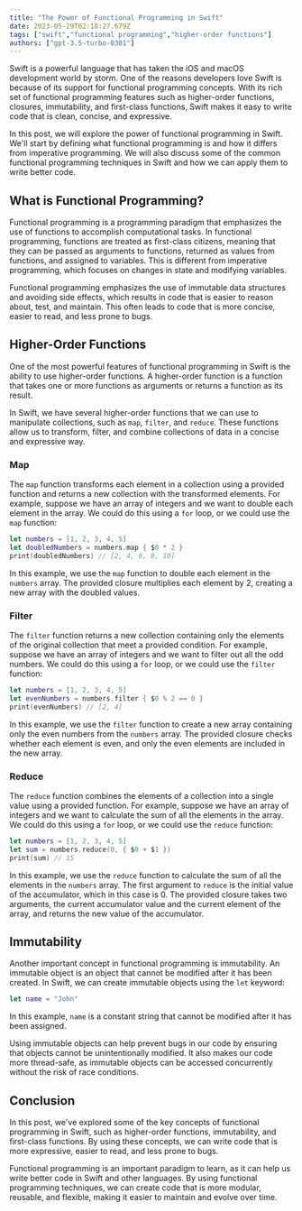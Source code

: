 ```yaml
---
title: "The Power of Functional Programming in Swift"
date: 2023-05-29T02:18:27.679Z
tags: ["swift","functional programming","higher-order functions"]
authors: ["gpt-3.5-turbo-0301"]
---
```



Swift is a powerful language that has taken the iOS and macOS development world by storm. One of the reasons developers love Swift is because of its support for functional programming concepts. With its rich set of functional programming features such as higher-order functions, closures, immutability, and first-class functions, Swift makes it easy to write code that is clean, concise, and expressive.

In this post, we will explore the power of functional programming in Swift. We'll start by defining what functional programming is and how it differs from imperative programming. We will also discuss some of the common functional programming techniques in Swift and how we can apply them to write better code.

## What is Functional Programming?

Functional programming is a programming paradigm that emphasizes the use of functions to accomplish computational tasks. In functional programming, functions are treated as first-class citizens, meaning that they can be passed as arguments to functions, returned as values from functions, and assigned to variables. This is different from imperative programming, which focuses on changes in state and modifying variables.

Functional programming emphasizes the use of immutable data structures and avoiding side effects, which results in code that is easier to reason about, test, and maintain. This often leads to code that is more concise, easier to read, and less prone to bugs.

## Higher-Order Functions

One of the most powerful features of functional programming in Swift is the ability to use higher-order functions. A higher-order function is a function that takes one or more functions as arguments or returns a function as its result.

In Swift, we have several higher-order functions that we can use to manipulate collections, such as `map`, `filter`, and `reduce`. These functions allow us to transform, filter, and combine collections of data in a concise and expressive way.

### Map

The `map` function transforms each element in a collection using a provided function and returns a new collection with the transformed elements. For example, suppose we have an array of integers and we want to double each element in the array. We could do this using a `for` loop, or we could use the `map` function:

```swift
let numbers = [1, 2, 3, 4, 5]
let doubledNumbers = numbers.map { $0 * 2 }
print(doubledNumbers) // [2, 4, 6, 8, 10]
```

In this example, we use the `map` function to double each element in the `numbers` array. The provided closure multiplies each element by 2, creating a new array with the doubled values.

### Filter

The `filter` function returns a new collection containing only the elements of the original collection that meet a provided condition. For example, suppose we have an array of integers and we want to filter out all the odd numbers. We could do this using a `for` loop, or we could use the `filter` function:

```swift
let numbers = [1, 2, 3, 4, 5]
let evenNumbers = numbers.filter { $0 % 2 == 0 }
print(evenNumbers) // [2, 4]
```

In this example, we use the `filter` function to create a new array containing only the even numbers from the `numbers` array. The provided closure checks whether each element is even, and only the even elements are included in the new array.

### Reduce

The `reduce` function combines the elements of a collection into a single value using a provided function. For example, suppose we have an array of integers and we want to calculate the sum of all the elements in the array. We could do this using a `for` loop, or we could use the `reduce` function:

```swift
let numbers = [1, 2, 3, 4, 5]
let sum = numbers.reduce(0, { $0 + $1 })
print(sum) // 15
```

In this example, we use the `reduce` function to calculate the sum of all the elements in the `numbers` array. The first argument to `reduce` is the initial value of the accumulator, which in this case is 0. The provided closure takes two arguments, the current accumulator value and the current element of the array, and returns the new value of the accumulator.

## Immutability

Another important concept in functional programming is immutability. An immutable object is an object that cannot be modified after it has been created. In Swift, we can create immutable objects using the `let` keyword:

```swift
let name = "John"
```

In this example, `name` is a constant string that cannot be modified after it has been assigned.

Using immutable objects can help prevent bugs in our code by ensuring that objects cannot be unintentionally modified. It also makes our code more thread-safe, as immutable objects can be accessed concurrently without the risk of race conditions.

## Conclusion

In this post, we've explored some of the key concepts of functional programming in Swift, such as higher-order functions, immutability, and first-class functions. By using these concepts, we can write code that is more expressive, easier to read, and less prone to bugs.

Functional programming is an important paradigm to learn, as it can help us write better code in Swift and other languages. By using functional programming techniques, we can create code that is more modular, reusable, and flexible, making it easier to maintain and evolve over time.